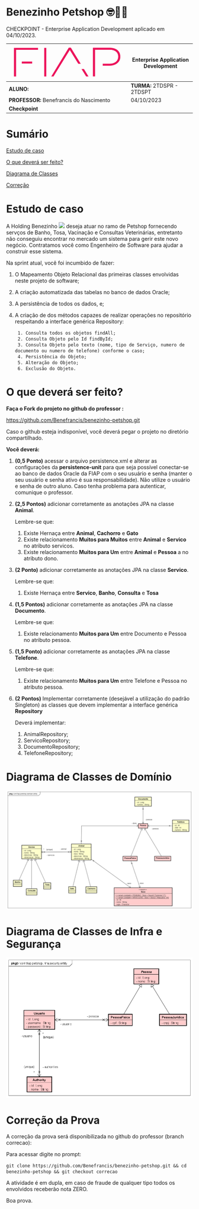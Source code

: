 # Benezinho Petshop 🤓👍🏾

CHECKPOINT - Enterprise Application Development aplicado em 04/10/2023.


| ![](documentacao/fiap.jpg)               | **Enterprise Application Development** |
|------------------------------------------|----------------------------------------|
| **ALUNO:**                               | **TURMA:** 2TDSPR  - 2TDSPT            |
| **PROFESSOR:** Benefrancis do Nascimento | 04/10/2023                             |
| **Checkpoint**                           |                      |

# Sumário


[Estudo de caso ](#_Estudo_de_caso)

[O que deverá ser feito? ](#_O_que_devera_ser_feito)

[Diagrama de Classes ](#_Diagrama_de_Classes)

[Correção ](#_Correcao)

<a id="_Estudo_de_caso"></a>

# Estudo de caso


A Holding Benezinho ![](RackMultipart20230510-1-eptqiz_html_5188b812c34f88e5.png) deseja atuar no ramo de Petshop fornecendo servços de Banho, Tosa, Vacinação e Consultas Veterinárias, entretanto não conseguiu encontrar no mercado um sistema para gerir este novo negócio.
Contratamos você como Engenheiro de Software para ajudar a construir esse sistema.

Na sprint atual, você foi incumbido de fazer:

1. O Mapeamento Objeto Relacional das primeiras classes envolvidas neste projeto de software;

2. A criação automatizada das tabelas no banco de dados Oracle;

3. A persistência de todos os dados, e;

4. A criação de dos métodos capazes de realizar operações no repositório respeitando a interface genérica Repository:

        1. Consulta todos os objetos findAll;
        2. Consulta Objeto pelo Id findById;
        3. Consulta Objeto pelo texto (nome, tipo de Serviço, numero de documento ou numero de telefone) conforme o caso;
        4. Persistência do Objeto;
        5. Alteração do Objeto;
        6. Exclusão do Objeto.


<a id="_O_que_devera_ser_feito"></a>

# O que deverá ser feito?


**Faça o Fork do projeto no github do professor :**

https://github.com/Benefrancis/benezinho-petshop.git

Caso o github esteja indisponível, você deverá pegar o projeto no diretório compartilhado.

**Você deverá:**


1. **(0,5 Ponto)** acessar o arquivo persistence.xml e alterar as configurações da **persistence-unit** para que seja possível conectar-se ao banco de dados Oracle da FIAP com o seu usuário e senha (manter o seu usuário e senha ativo é sua responsabilidade). Não utilize o usuário e senha de outro aluno. Caso tenha problema para autenticar, comunique o professor.

2. **(2,5 Pontos)** adicionar corretamente as anotações JPA na classe **Animal**.

   Lembre-se que:
    1. Existe Hernaça entre **Animal**, **Cachorro** e **Gato**
    2. Existe relacionamento **Muitos para Muitos** entre **Animal** e **Servico** no atributo servicos.
    3. Existe relacionamento **Muitos para Um** entre **Animal** e **Pessoa** a no atributo dono.

1. **(2 Ponto)** adicionar corretamente as anotações JPA na classe **Servico**.

   Lembre-se que:

   1. Existe Hernaça entre **Servico**, **Banho**, **Consulta** e **Tosa**

1. **(1,5 Pontos)** adicionar corretamente as anotações JPA na classe **Documento**.

   Lembre-se que:

    1. Existe relacionamento **Muitos para Um** entre Documento e Pessoa no atributo pessoa.

1. **(1,5 Ponto)** adicionar corretamente as anotações JPA na classe **Telefone**.

   Lembre-se que:

   1. Existe relacionamento **Muitos para Um** entre Telefone e Pessoa no atributo pessoa.


1. **(2 Pontos)** Implementar corretamente (desejável a utilização do padrão Singleton) as classes que devem implementar a interface genérica **Repository** 

   Deverá implementar:

   1. AnimalRepository;
   2. ServicoRepository;
   3. DocumentoRepository;
   4. TelefoneRepository;

<a id="_Diagrama_de_Classes"></a>

# Diagrama de Classes de Domínio

<img src="documentacao/uml/domain.png">


# Diagrama de Classes de Infra e Segurança

<img src="documentacao/uml/security.png">


<a id="_Correcao"></a>

# Correção da Prova

A correção da prova será disponibilizada no github do professor (branch correcao):

Para acessar digite no prompt:

```shell
git clone https://github.com/Benefrancis/benezinho-petshop.git && cd benezinho-petshop && git checkout correcao
```

A atividade é em dupla, em caso de fraude de qualquer tipo todos os envolvidos receberão nota ZERO.

Boa prova.

